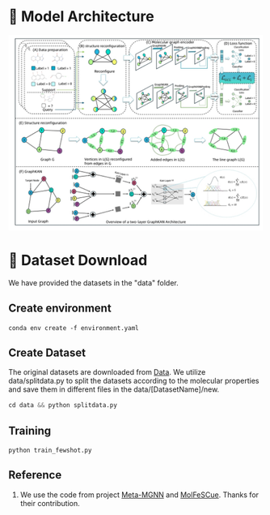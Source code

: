 
# :rocket: Model Architecture
![](doc/model.png)
# :memo: Dataset Download

We have provided the datasets in the "data" folder.



## Create environment
```
conda env create -f environment.yaml
```

## Create Dataset

The original datasets are downloaded from [Data](http://snap.stanford.edu/gnn-pretrain/data/chem_dataset.zip). We utilize data/splitdata.py to split the datasets according to the molecular properties and save them in different files in the data/[DatasetName]/new.

```python
cd data && python splitdata.py
```

## Training 
```
python train_fewshot.py
```


## Reference
1. We use the code from project [Meta-MGNN](https://github.com/zhichunguo/Meta-MGNN) and [MolFeSCue](https://github.com/zhangruochi/MolFeSCue/tree/master). Thanks for their contribution.



